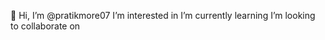 👋 Hi, I’m @pratikmore07
I’m interested in 
I’m currently learning 
I’m looking to collaborate on 
 
